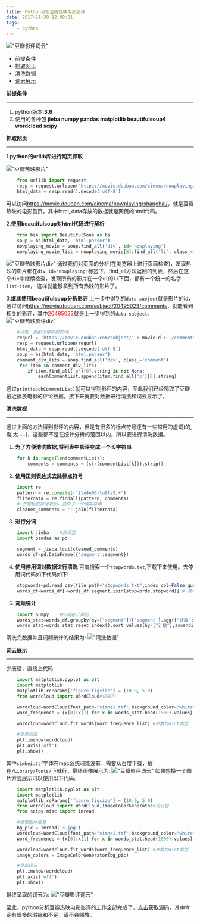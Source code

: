```yaml
---
title: Python分析豆瓣热映电影影评
date: 2017-11-30 12:00:01
tags:
    - python
---
```

!["豆瓣影评词云"](/images/douban_4.jpg)
<!--more-->
* [前提条件](#m1)
* [抓取网页](#m2)
* [清洗数据](#m3)
* [词云展示](#m4)

<span id="m1"><strong>前提条件</strong></span>

---
1. python版本:**3.6**
2. 使用的各种包 **jieba numpy pandas matplotlib beautifulsoup4  wordcloud scipy**

<span id="m2"><strong>抓取网页</strong></span>

---
1.**python的urllib库进行网页抓取**

!["豆瓣热映影片"](/images/douban_1.jpg)
```python
    from urllib import request
    resp = request.urlopen('https://movie.douban.com/cinema/nowplaying/shanghai/')        
    html_data = resp.read().decode('utf-8')
```
可以访问<a href="https://movie.douban.com/cinema/nowplaying/shanghai/">https://movie.douban.com/cinema/nowplaying/shanghai/</a>，就是豆瓣热映的电影首页，其中html_data存放的数据就是网页的html代码。

2.**使用beautifulsoup对html代码进行解析**
```python
    from bs4 import BeautifulSoup as bs
    soup = bs(html_data, 'html.parser')    
    nowplaying_movie = soup.find_all('div', id='nowplaying')        
    nowplaying_movie_list = nowplaying_movie[0].find_all('li', class_='list-item')
```
!["豆瓣热映影片div"](/images/douban_2.jpg)
通过我们对页面的分析(在浏览器上进行页面检查)，发现热映的影片都在`div id="nowplaying"`标签下，find_all方法返回的列表，然后在这个`div`中继续检查，发现所有的影片在一个`ul`的`li`下面，都有一个统一的名字`list-item`，
这样就能够拿到所有热映的影片了。

3.**继续使用beautifulsoup分析影评**
上一步中得到的`data-subject`就是影片的id，通过访问<a href="https://movie.douban.com/subject/20495023/comments">https://movie.douban.com/subject/20495023/comments</a>，就能看到相关的影评，其中<font color="red">20495023</font>就是上一步得到的`data-subject`。
!["豆瓣热映影评div"](/images/douban_3.jpg)
```python
    #只取一页影评中的前20条
    requrl = 'https://movie.douban.com/subject/' + movieId + '/comments' +'?' +'start=' + str(start) + '&limit=20' 
    resp = request.urlopen(requrl) 
    html_data = resp.read().decode('utf-8') 
    soup = bs(html_data, 'html.parser') 
    comment_div_lits = soup.find_all('div', class_='comment')
     for item in comment_div_lits: 
        if item.find_all('p')[0].string is not None:     
            eachCommentList.append(item.find_all('p')[0].string)
```
通过`print(eachCommentList)`就可以得到影评的内容，至此我们已经爬取了豆瓣最近播放电影的评论数据，接下来就要对数据进行清洗和词云显示了。

<span id="m3"><strong>清洗数据</strong></span>

---
通过上面的方法得到影评的内容，但是有很多的标点符号还有一些常用的虚词(的,看,太.....)，这些都不是在统计分析的范围以内，所以要进行清洗数据。

1. **为了方便清洗数据,将列表中影评变成一个长字符串**
```python
    for k in range(len(commentList)):
        comments = comments + (str(commentList[k])).strip()
```
2. **使用正则表达式去除标点符号**
```python
    import re
    pattern = re.compile(r'[\u4e00-\u9fa5]+')
    filterdata = re.findall(pattern, comments)
    # 去除标签符号以后，变成了一个纯字符串
    cleaned_comments = ''.join(filterdata)
```
3. **进行分词**
```python
    import jieba    #分词包
    import pandas as pd  

    segment = jieba.lcut(cleaned_comments)
    words_df=pd.DataFrame({'segment':segment})
```
4. **使用停用词对数据进行清洗**
百度搜索一个`stopwords.txt`,下载下来使用。去停用词代码如下代码如下:
```python
    stopwords=pd.read_csv(file_path+"stopwords.txt",index_col=False,quoting=3,sep="\t",names=['stopword'], encoding='utf-8')#quoting=3全不引用
    words_df=words_df[~words_df.segment.isin(stopwords.stopword)] # 其中 ~是取反
```
5. **词频统计**
```python
    import numpy    #numpy计算包
    words_stat=words_df.groupby(by=['segment'])['segment'].agg({"计数":numpy.size})
    words_stat=words_stat.reset_index().sort_values(by=["计数"],ascending=False)
```
清洗完数据并且词频统计的结果为:
!["清洗数据"](/images/douban_6.jpg)

<span id="m4"><strong>词云展示</strong></span>

---
少废话，直接上代码:
```python
    import matplotlib.pyplot as plt
    import matplotlib
    matplotlib.rcParams['figure.figsize'] = (10.0, 5.0)
    from wordcloud import WordCloud#词云包

    wordcloud=WordCloud(font_path="simhei.ttf",background_color="white",max_font_size=80) #指定字体类型、字体大小和字体颜色
    word_frequence = {x[0]:x[1] for x in words_stat.head(1000).values}

    wordcloud=wordcloud.fit_words(word_frequence_list) #参数为dict类型
    
    #显示词云
    plt.imshow(wordcloud)
    plt.axis('off')
    plt.show()
```
其中`simhei.ttf`字体在mac系统可能没有，需要从百度下载，放在`/Library/Fonts/`下就行，最终图像展示为:
!["豆瓣影评词云"](/images/douban_4.jpg)
如果想换一个图片方式展示可以使用以下代码:
```python
    import matplotlib.pyplot as plt
    import matplotlib
    matplotlib.rcParams['figure.figsize'] = (10.0, 5.0)
    from wordcloud import WordCloud,ImageColorGenerator#词云包
    from scipy.misc import imread

    #读取图片信息
    bg_pic = imread('3.jpg')
    wordcloud=WordCloud(font_path="simhei.ttf",background_color="white",max_font_size=80) #指定字体类型、字体大小和字体颜色
    word_frequence = {x[0]:x[1] for x in words_stat.head(1000).values}

    wordcloud=wordcloud.fit_words(word_frequence_list) #参数为dict类型
    image_colors = ImageColorGenerator(bg_pic)

    #显示词云
    plt.imshow(wordcloud)
    plt.axis('off')
    plt.show()
```
最终呈现的词云为:
!["豆瓣影评词云"](/images/douban_5.jpg)

至此，python分析豆瓣热映电影影评的工作全部完成了，[点击获取源码](https://github.com/langzi1949/funing/blob/master/crawler/douban.py)，其中肯定有很多的瑕疵和不足，请不吝赐教。